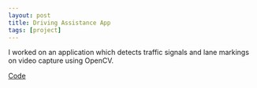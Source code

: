```yaml
---
layout: post
title: Driving Assistance App
tags: [project]
---
```


I worked on an application which detects traffic signals and lane markings on video capture using OpenCV.

<a href="https://github.com/faizanzafar40/Driving-Assistance-App">Code</a>

